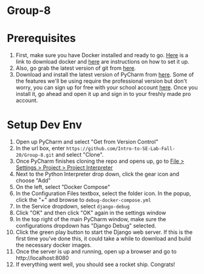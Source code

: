 # Group-8
# Prerequisites
1. First, make sure you have Docker installed and ready to go. [Here][1] is a link to download docker and [here][2] are instructions on how to set it up.
2. Also, go grab the latest version of git from [here][3].
3. Download and install the latest version of PyCharm from [here][4]. Some of the features we'll be using require the professional version but don't worry, you can sign up for free with your school account [here][5]. Once you install it, go ahead and open it up and sign in to your freshly made pro account.

[1]: https://download.docker.com/win/stable/Docker%20Desktop%20Installer.exe
[2]: https://docs.docker.com/docker-for-windows/install-windows-home/
[3]: https://git-scm.com/download/win
[4]: https://www.jetbrains.com/pycharm/download/download-thanks.html?platform=win
[5]: https://www.jetbrains.com/shop/eform/students

# Setup Dev Env
1. Open up PyCharm and select "Get from Version Control"
2. In the url box, enter `https://github.com/Intro-to-SE-Lab-Fall-20/Group-8.git` and select "Clone".
3. Once PyCharm finishes cloning the repo and opens up, go to [File > Settings > Project > Project Interpreter][6]
4. Next to the Python Interpreter drop down, click the gear icon and choose "Add"
5. On the left, select "Docker Compose"
6. In the Configuration Files textbox, select the folder icon. In the popup, click the "+" and browse to `debug-docker-compose.yml`
7. In the Service dropdown, select `django-debug`
8. Click "OK" and then click "OK" again in the settings window
9. In the top right of the main PyCharm window, make sure the configurations dropdown has "Django Debug" selected.
10. Click the green play button to start the Django web server. If this is the first time you've done this, it could take a while to download and build the necessary docker images.
11. Once the server is up and running, open up a browser and go to http://localhost:8080
12. If everything went well, you should see a rocket ship. Congrats!

[6]: jetbrains://Python/settings?name=Project%3A+Group-8--Python+Interpreter